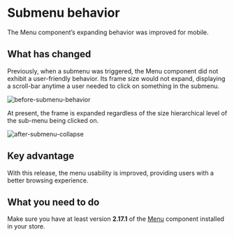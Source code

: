 # Submenu behavior

The Menu component’s expanding behavior was improved for mobile.

## What has changed

Previously, when a submenu was triggered, the Menu component did not exhibit a user-friendly behavior. Its frame size would not expand, displaying a scroll-bar anytime a user needed to click on something in the submenu.

![before-submenu-behavior](https://user-images.githubusercontent.com/52087100/61395314-810cae80-a89b-11e9-9537-566344e69e24.gif)

At present, the frame is expanded regardless of the size hierarchical level of the sub-menu being clicked on.

![after-submenu-collapse](https://user-images.githubusercontent.com/52087100/61395344-9d105000-a89b-11e9-987d-d386b43f014c.gif)

## Key advantage

With this release, the menu usability is improved, providing users with a better browsing experience.

## What you need to do

Make sure you have at least version __2.17.1__ of the [Menu](https://github.com/vtex-apps/menu) component installed in your store.
